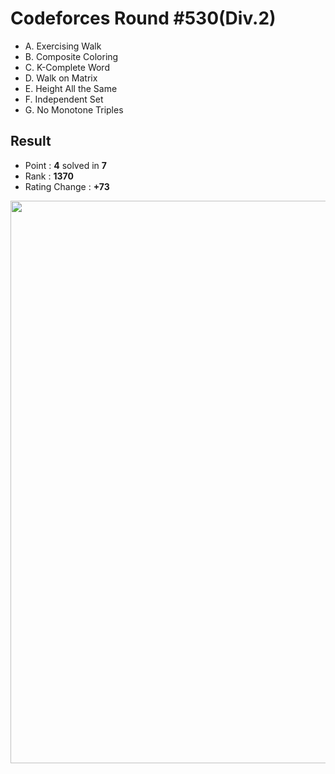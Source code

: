 # Codeforces Round #530(Div.2)

  * A. Exercising Walk
  * B. Composite Coloring
  * C. K-Complete Word
  * D. Walk on Matrix
  * E. Height All the Same
  * F. Independent Set
  * G. No Monotone Triples
  
## Result
  * Point : **4** solved in **7**
  * Rank : **1370**
  * Rating Change : **+73**

<img src="https://github.com/Weaasel/PS_algorithm/blob/master/Codeforces/Round%20%23630(Div.2)/_Codeforces_Round630_Div2.png?raw=true" width="900">
